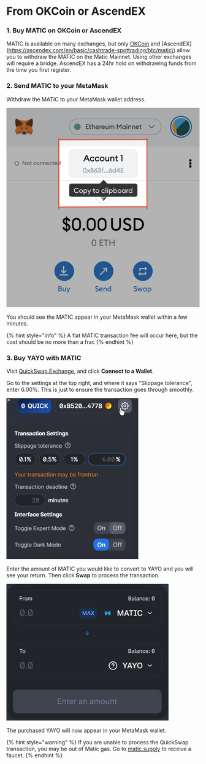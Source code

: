 # From OKCoin or AscendEX

### 1. Buy MATIC on OKCoin or AscendEX

MATIC is available on many exchanges, but only [OKCoin](https://www.okcoin.com/buy) and [AscendEX](https://ascendex.com/en/basic/cashtrade-spottrading/btc/matic\) allow you to withdraw the MATIC on the Matic Mainnet. Using other exchanges will require a bridge. AscendEX has a 24hr hold on withdrawing funds from the time you first register. 

### 2. Send MATIC to your MetaMask

Withdraw the MATIC to your MetaMask wallet address. 

![Where to find your MetaMask wallet address](../../.gitbook/assets/walletaddress.png)

You should see the MATIC appear in your MetaMask wallet within a few minutes. 

{% hint style="info" %}
A flat MATIC transaction fee will occur here, but the cost should be no more than a frac 
{% endhint %}

### 3. Buy YAYO with MATIC

Visit [QuickSwap.Exchange](https://quickswap.exchange/#/swap?outputCurrency=0xf7058856f405542cd660e8ce4751248F2d037f2B), and click **Connect to a Wallet**.  
  
Go to the settings at the top right, and where it says "Slippage tolerance", enter 6.00%. This is just to ensure the transaction goes through smoothly.

![](../../.gitbook/assets/image%20%284%29.png)

  
Enter the amount of MATIC you would like to convert to YAYO and you will see your return. Then click **Swap** to process the transaction.

![](../../.gitbook/assets/image17.jpg)

The purchased YAYO will now appear in your MetaMask wallet. 



{% hint style="warning" %}
If you are unable to process the QuickSwap transaction, you may be out of Matic gas. Go to [matic.supply](https://matic.supply) to receive a faucet.
{% endhint %}

